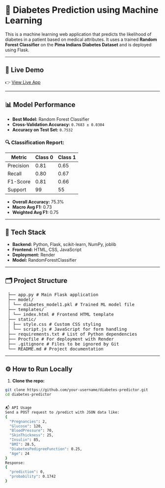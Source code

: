 # 🧠 Diabetes Prediction using Machine Learning

This is a machine learning web application that predicts the likelihood of diabetes in a patient based on medical attributes. It uses a trained **Random Forest Classifier** on the **Pima Indians Diabetes Dataset** and is deployed using Flask.

---

## 🚀 Live Demo

👉 [View Live App](https://your-deployed-url.onrender.com)

---

## 📊 Model Performance

- **Best Model:** Random Forest Classifier
- **Cross-Validation Accuracy:** `0.7683 ± 0.0304`
- **Accuracy on Test Set:** `0.7532`

### 🔍 Classification Report:
| Metric     | Class 0 | Class 1 |
|------------|---------|---------|
| Precision  | 0.81    | 0.65    |
| Recall     | 0.80    | 0.67    |
| F1-Score   | 0.81    | 0.66    |
| Support    | 99      | 55      |

- **Overall Accuracy:** 75.3%
- **Macro Avg F1:** 0.73
- **Weighted Avg F1:** 0.75

---

## 🧰 Tech Stack

- **Backend:** Python, Flask, scikit-learn, NumPy, joblib
- **Frontend:** HTML, CSS, JavaScript
- **Deployment:** Render
- **Model:** RandomForestClassifier

---

## 🗂️ Project Structure

<pre> ├── app.py # Main Flask application<br> ├── model/<br> │ └── diabetes_model1.pkl # Trained ML model file<br> ├── templates/<br> │ └── index.html # Frontend HTML template<br> ├── static/ <br> │ ├── style.css # Custom CSS styling <br> │ └── script.js # JavaScript for form handling<br> ├── requirements.txt # List of Python dependencies<br> ├── Procfile # For deployment with Render <br> ├── .gitignore # Files to be ignored by Git<br> └── README.md # Project documentation </pre>


---

## ⚙️ How to Run Locally

1. **Clone the repo:**

```bash
git clone https://github.com/your-username/diabetes-predictor.git
cd diabetes-predictor


📬 API Usage
Send a POST request to /predict with JSON data like:
{
  "Pregnancies": 2,
  "Glucose": 120,
  "BloodPressure": 70,
  "SkinThickness": 25,
  "Insulin": 85,
  "BMI": 28.5,
  "DiabetesPedigreeFunction": 0.25,
  "Age": 24
}
Response:
{
  "prediction": 0,
  "probability": 0.1742
}
